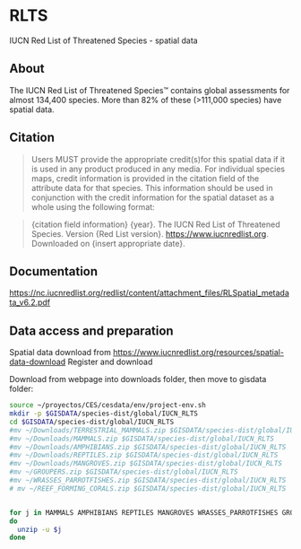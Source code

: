 # RLTS

IUCN Red List of Threatened Species - spatial data

## About

The IUCN Red List of Threatened Species™ contains global assessments for almost 134,400 species. More than 82% of these (>111,000 species) have spatial data.

## Citation

> Users MUST provide the appropriate credit(s)for this spatial data if it is used in any product
produced in any media. For individual species maps, credit information is provided in the citation field of the attribute data for that species. This information should be used in conjunction with the credit information for the spatial dataset as a whole using the following format:

> {citation field information} {year}. The IUCN Red List of Threatened Species. Version {Red List version}.
https://www.iucnredlist.org. Downloaded on {insert appropriate date}.

## Documentation

https://nc.iucnredlist.org/redlist/content/attachment_files/RLSpatial_metadata_v6.2.pdf

## Data access and preparation

Spatial data download from https://www.iucnredlist.org/resources/spatial-data-download
Register and download

Download from webpage into downloads folder, then move to gisdata folder:

```sh
source ~/proyectos/CES/cesdata/env/project-env.sh
mkdir -p $GISDATA/species-dist/global/IUCN_RLTS
cd $GISDATA/species-dist/global/IUCN_RLTS
#mv ~/Downloads/TERRESTRIAL_MAMMALS.zip $GISDATA/species-dist/global/IUCN_RLTS
#mv ~/Downloads/MAMMALS.zip $GISDATA/species-dist/global/IUCN_RLTS
#mv ~/Downloads/AMPHIBIANS.zip $GISDATA/species-dist/global/IUCN_RLTS
#mv ~/Downloads/REPTILES.zip $GISDATA/species-dist/global/IUCN_RLTS
#mv ~/Downloads/MANGROVES.zip $GISDATA/species-dist/global/IUCN_RLTS
#mv ~/GROUPERS.zip $GISDATA/species-dist/global/IUCN_RLTS
#mv ~/WRASSES_PARROTFISHES.zip $GISDATA/species-dist/global/IUCN_RLTS
# mv ~/REEF_FORMING_CORALS.zip $GISDATA/species-dist/global/IUCN_RLTS


for j in MAMMALS AMPHIBIANS REPTILES MANGROVES WRASSES_PARROTFISHES GROUPERS REEF_FORMING_CORALS
do
  unzip -u $j
done

```
